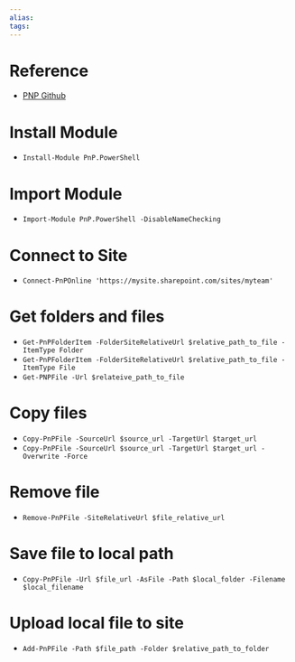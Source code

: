 ```yaml
---
alias: 
tags: 
---
```


# Reference 
- [PNP Github](https://pnp.github.io/powershell/cmdlets/)
# Install Module
- `Install-Module PnP.PowerShell`

# Import Module
- `Import-Module PnP.PowerShell -DisableNameChecking`

# Connect to Site
- `Connect-PnPOnline 'https://mysite.sharepoint.com/sites/myteam'`

# Get folders and files
- `Get-PnPFolderItem -FolderSiteRelativeUrl $relative_path_to_file -ItemType Folder`
- `Get-PnPFolderItem -FolderSiteRelativeUrl $relative_path_to_file -ItemType File`
- `Get-PNPFile -Url $relateive_path_to_file`

# Copy files
- `Copy-PnPFile -SourceUrl $source_url -TargetUrl $target_url`
- `Copy-PnPFile -SourceUrl $source_url -TargetUrl $target_url -Overwrite -Force`

# Remove file
-  `Remove-PnPFile -SiteRelativeUrl $file_relative_url`

# Save file to local path
- `Copy-PnPFile -Url $file_url -AsFile -Path $local_folder -Filename $local_filename`

# Upload local file to site
- `Add-PnPFile -Path $file_path -Folder $relative_path_to_folder`

